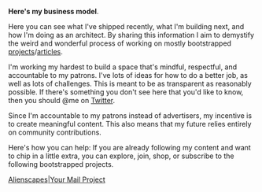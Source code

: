 **Here's my business model**.

Here you can see what I've shipped recently, what I'm building next, and how I'm doing as an architect. By sharing this information I aim to demystify the weird and wonderful process of working on mostly bootstrapped <a href="https://kushalsamant.github.io/projects.html" rel="noopener noreferrer" target="_blank">projects</a>/<a href="https://kushalsamant.github.io/articles.html" rel="noopener noreferrer" target="_blank">articles</a>.

I'm working my hardest to build a space that's mindful, respectful, and accountable to my patrons. I've lots of ideas for how to do a better job, as well as lots of challenges. This is meant to be as transparent as reasonably possible. If there's something you don't see here that you'd like to know, then you should @me on <a href="https://www.twitter.com/kushalsamant_" rel="noopener noreferrer" target="_blank">Twitter</a>.

Since I'm accountable to my patrons instead of advertisers, my incentive is to create meaningful content. This also means that my future relies entirely on community contributions.

Here's how you can help: If you are already following my content and want to chip in a little extra, you can explore, join, shop, or subscribe to the following bootstrapped projects.

<div class="roadmap-spacer-1"></div>

<p>
<a class="btn" href="https://www.instagram.com/alienscapes" rel="noopener noreferrer" target="_blank">Alienscapes</a>|<a class="btn" href="https://kushalsamant.github.io/yourmailproject" rel="noopener noreferrer" target="_blank">Your&nbsp;Mail&nbsp;Project</a><br>
</p>

<div class="roadmap-spacer-2"></div>
